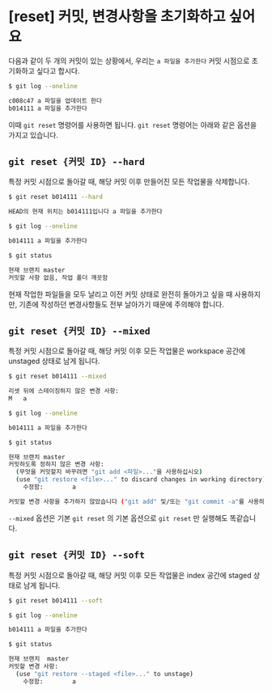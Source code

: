 # [reset] 커밋, 변경사항을 초기화하고 싶어요

다음과 같이 두 개의 커밋이 있는 상황에서, 우리는 `a 파일을 추가한다` 커밋 시점으로 초기화하고 싶다고 합시다. 

```bash
$ git log --oneline

c008c47 a 파일을 업데이트 한다
b014111 a 파일을 추가한다
```

이때 `git reset` 명령어를 사용하면 됩니다. `git reset` 명령어는 아래와 같은 옵션을 가지고 있습니다.



## `git reset {커밋 ID} --hard`

특정 커밋 시점으로 돌아갈 때, 해당 커밋 이후 만들어진 모든 작업물을 삭제합니다.

```bash
$ git reset b014111 --hard

HEAD의 현재 위치는 b014111입니다 a 파일을 추가한다

$ git log --oneline

b014111 a 파일을 추가한다

$ git status

현재 브랜치 master
커밋할 사항 없음, 작업 폴더 깨끗함
```

현재 작업한 파일들을 모두 날리고 이전 커밋 상태로 완전히 돌아가고 싶을 때 사용하지만, 기존에 작성하던 변경사항들도 전부 날아가기 때문에 주의해야 합니다. 



## `git reset {커밋 ID} --mixed`

특정 커밋 시점으로 돌아갈 때, 해당 커밋 이후 모든 작업물은 workspace 공간에 unstaged 상태로 남게 됩니다.

```bash
$ git reset b014111 --mixed

리셋 뒤에 스테이징하지 않은 변경 사항:
M	a

$ git log --oneline

b014111 a 파일을 추가한다

$ git status

현재 브랜치 master
커밋하도록 정하지 않은 변경 사항:
  (무엇을 커밋할지 바꾸려면 "git add <파일>..."을 사용하십시오)
  (use "git restore <file>..." to discard changes in working directory)
	수정함:        a

커밋할 변경 사항을 추가하지 않았습니다 ("git add" 및/또는 "git commit -a"를 사용하십시오)
```

`--mixed` 옵션은 기본 `git reset` 의 기본 옵션으로 `git reset` 만 실행해도 똑같습니다.



## `git reset {커밋 ID} --soft`

특정 커밋 시점으로 돌아갈 때, 해당 커밋 이후 모든 작업물은 index 공간에 staged 상태로 남게 됩니다.

```bash
$ git reset b014111 --soft

$ git log --oneline

b014111 a 파일을 추가한다

$ git status

현재 브랜치  master
커밋할 변경 사항:
  (use "git restore --staged <file>..." to unstage)
	수정함:        a
```
